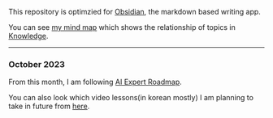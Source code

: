This repository is optimzied for [Obsidian](https://obsidian.md/), the markdown based writing app.

You can see [my mind map](https://jhlee0637.github.io/) which shows the relationship of topics in [Knowledge](https://github.com/jhlee0637/today-i-learned/tree/main/Knowledge).

---
### October 2023

From this month, I am following [AI Expert Roadmap](https://i.am.ai/roadmap/).

You can also look which video lessons(in korean mostly) I am planning to take in future from [here](https://github.com/jhlee0637/today-i-learned/blob/main/Lecture/lecture-list.md).
